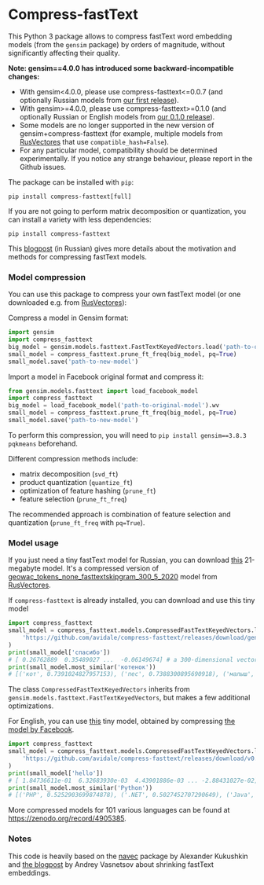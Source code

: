 # Compress-fastText
This Python 3 package allows to compress fastText word embedding models 
(from the `gensim` package) by orders of magnitude, 
without significantly affecting their quality. 

**Note: gensim==4.0.0 has introduced some backward-incompatible changes:**
* With gensim<4.0.0, please use compress-fasttext<=0.0.7 
(and optionally Russian models from [our first release](https://github.com/avidale/compress-fasttext/releases/tag/v0.0.1)).
* With gensim>=4.0.0, please use compress-fasttext>=0.1.0
(and optionally Russian or English models from [our 0.1.0 release](https://github.com/avidale/compress-fasttext/releases/tag/v0.1.0)).
* Some models are no longer supported in the new version of gensim+compress-fasttext 
  (for example, multiple models from [RusVectores](https://rusvectores.org/ru/models/) that use `compatible_hash=False`). 
* For any particular model, compatibility should be determined experimentally. 
  If you notice any strange behaviour, please report in the Github issues.


The package can be installed with `pip`:
```commandline
pip install compress-fasttext[full]
```
If you are not going to perform matrix decomposition or quantization,
 you can install a variety with less dependencies: 
```commandline
pip install compress-fasttext
```


This [blogpost](https://habr.com/ru/post/489474) (in Russian) gives more details about the motivation and 
methods for compressing fastText models.

### Model compression
You can use this package to compress your own fastText model (or one downloaded e.g. from 
[RusVectores](https://rusvectores.org/ru/models/)):

Compress a model in Gensim format:
```python
import gensim
import compress_fasttext
big_model = gensim.models.fasttext.FastTextKeyedVectors.load('path-to-original-model')
small_model = compress_fasttext.prune_ft_freq(big_model, pq=True)
small_model.save('path-to-new-model')
```

Import a model in Facebook original format and compress it:
```python
from gensim.models.fasttext import load_facebook_model
import compress_fasttext
big_model = load_facebook_model('path-to-original-model').wv
small_model = compress_fasttext.prune_ft_freq(big_model, pq=True)
small_model.save('path-to-new-model')
```
To perform this compression, you will need to `pip install gensim==3.8.3 pqkmeans` beforehand. 

Different compression methods include:
- matrix decomposition (`svd_ft`)
- product quantization (`quantize_ft`)
- optimization of feature hashing (`prune_ft`)
- feature selection (`prune_ft_freq`)

The recommended approach is combination of feature selection and quantization (`prune_ft_freq` with `pq=True`).

### Model usage
If you just need a tiny fastText model for Russian, you can download 
[this](https://github.com/avidale/compress-fasttext/releases/download/gensim-4-draft/geowac_tokens_sg_300_5_2020-100K-20K-100.bin)
21-megabyte model. It's a compressed version of 
[geowac_tokens_none_fasttextskipgram_300_5_2020](http://vectors.nlpl.eu/repository/20/214.zip) model
from [RusVectores](https://rusvectores.org/ru/models/).

If `compress-fasttext` is already installed, you can download and use this tiny model
```python
import compress_fasttext
small_model = compress_fasttext.models.CompressedFastTextKeyedVectors.load(
    'https://github.com/avidale/compress-fasttext/releases/download/gensim-4-draft/geowac_tokens_sg_300_5_2020-100K-20K-100.bin'
)
print(small_model['спасибо'])
# [ 0.26762889  0.35489027 ...  -0.06149674] # a 300-dimensional vector
print(small_model.most_similar('котенок'))
# [('кот', 0.7391024827957153), ('пес', 0.7388300895690918), ('малыш', 0.7280327081680298), ... ]
```
The class `CompressedFastTextKeyedVectors` inherits from `gensim.models.fasttext.FastTextKeyedVectors`, 
but makes a few additional optimizations.

For English, you can use [this](https://github.com/avidale/compress-fasttext/releases/download/v0.0.4/cc.en.300.compressed.bin) tiny model, 
obtained by compressing [the model by Facebook](https://fasttext.cc/docs/en/crawl-vectors.html).

```python
import compress_fasttext
small_model = compress_fasttext.models.CompressedFastTextKeyedVectors.load(
    'https://github.com/avidale/compress-fasttext/releases/download/v0.0.4/cc.en.300.compressed.bin'
)
print(small_model['hello'])
# [ 1.84736611e-01  6.32683930e-03  4.43901886e-03 ... -2.88431027e-02]  # a 300-dimensional vector
print(small_model.most_similar('Python'))
# [('PHP', 0.5252903699874878), ('.NET', 0.5027452707290649), ('Java', 0.4897131323814392),  ... ]
```

More compressed models for 101 various languages can be found at https://zenodo.org/record/4905385. 

### Notes
This code is heavily based on the [navec](https://github.com/natasha/navec) package by Alexander Kukushkin and 
[the blogpost](https://medium.com/@vasnetsov93/shrinking-fasttext-embeddings-so-that-it-fits-google-colab-cd59ab75959e) 
by Andrey Vasnetsov about shrinking fastText embeddings.

